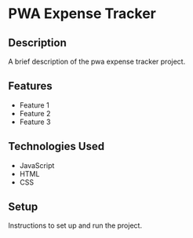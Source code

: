 # PWA Expense Tracker

## Description

A brief description of the pwa expense tracker project.

## Features

- Feature 1
- Feature 2
- Feature 3

## Technologies Used

- JavaScript
- HTML
- CSS

## Setup

Instructions to set up and run the project.
